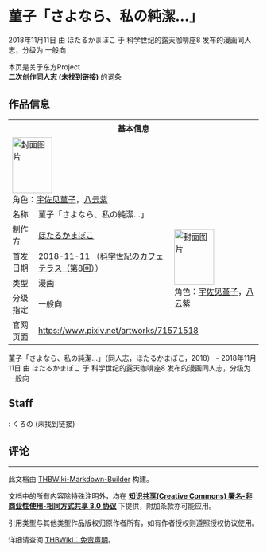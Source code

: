 # 菫子「さよなら、私の純潔…」

<!-- source html: G:\repos\THBWiki-Markdown-Builder\THBWikiMarkdown\Temp\main\8\8f\ns0%3A%E8%8F%AB%E5%AD%90%E3%80%8C%E3%81%95%E3%82%88%E3%81%AA%E3%82%89%E3%80%81%E7%A7%81%E3%81%AE%E7%B4%94%E6%BD%94%E2%80%A6%E3%80%8D.html -->

2018年11月11日 由 ほたるかまぼこ 于 科学世纪的露天咖啡座8 发布的漫画同人志，分级为 一般向

本页是关于东方Project  
 **二次创作同人志 (未找到链接)** 的词条

## 作品信息

<table><tbody><tr><th colspan="3">基本信息</th></tr><tr><td class="cover-artwork-mobile" colspan="2"><a href="./文件-菫子「さよなら、私の純潔…」封面.jpg.md" class="image" title="封面图片"><img alt="封面图片" src="https://upload.thwiki.cc/thumb/e/e8/%E8%8F%AB%E5%AD%90%E3%80%8C%E3%81%95%E3%82%88%E3%81%AA%E3%82%89%E3%80%81%E7%A7%81%E3%81%AE%E7%B4%94%E6%BD%94%E2%80%A6%E3%80%8D%E5%B0%81%E9%9D%A2.jpg/80px-%E8%8F%AB%E5%AD%90%E3%80%8C%E3%81%95%E3%82%88%E3%81%AA%E3%82%89%E3%80%81%E7%A7%81%E3%81%AE%E7%B4%94%E6%BD%94%E2%80%A6%E3%80%8D%E5%B0%81%E9%9D%A2.jpg" decoding="async" loading="lazy" width="80" height="112" srcset="https://upload.thwiki.cc/thumb/e/e8/%E8%8F%AB%E5%AD%90%E3%80%8C%E3%81%95%E3%82%88%E3%81%AA%E3%82%89%E3%80%81%E7%A7%81%E3%81%AE%E7%B4%94%E6%BD%94%E2%80%A6%E3%80%8D%E5%B0%81%E9%9D%A2.jpg/120px-%E8%8F%AB%E5%AD%90%E3%80%8C%E3%81%95%E3%82%88%E3%81%AA%E3%82%89%E3%80%81%E7%A7%81%E3%81%AE%E7%B4%94%E6%BD%94%E2%80%A6%E3%80%8D%E5%B0%81%E9%9D%A2.jpg 1.5x, https://upload.thwiki.cc/thumb/e/e8/%E8%8F%AB%E5%AD%90%E3%80%8C%E3%81%95%E3%82%88%E3%81%AA%E3%82%89%E3%80%81%E7%A7%81%E3%81%AE%E7%B4%94%E6%BD%94%E2%80%A6%E3%80%8D%E5%B0%81%E9%9D%A2.jpg/160px-%E8%8F%AB%E5%AD%90%E3%80%8C%E3%81%95%E3%82%88%E3%81%AA%E3%82%89%E3%80%81%E7%A7%81%E3%81%AE%E7%B4%94%E6%BD%94%E2%80%A6%E3%80%8D%E5%B0%81%E9%9D%A2.jpg 2x" data-file-width="858" data-file-height="1200"></a><div class="cover-char">角色：<a href="./宇佐见堇子.md" title="宇佐见堇子">宇佐见堇子</a>，<a href="./八云紫.md" title="八云紫">八云紫</a></div></td>
</tr><tr><td class="label">名称</td><td colspan="2"> 菫子「さよなら、私の純潔…」 </td></tr><tr><td class="label">制作方</td><td><a href="./ほたるかまぼこ.md" title="ほたるかまぼこ">ほたるかまぼこ</a></td><td class="cover-artwork" rowspan="4" style="min-width:112px;"><a href="./文件-菫子「さよなら、私の純潔…」封面.jpg.md" class="image" title="封面图片"><img alt="封面图片" src="https://upload.thwiki.cc/thumb/e/e8/%E8%8F%AB%E5%AD%90%E3%80%8C%E3%81%95%E3%82%88%E3%81%AA%E3%82%89%E3%80%81%E7%A7%81%E3%81%AE%E7%B4%94%E6%BD%94%E2%80%A6%E3%80%8D%E5%B0%81%E9%9D%A2.jpg/80px-%E8%8F%AB%E5%AD%90%E3%80%8C%E3%81%95%E3%82%88%E3%81%AA%E3%82%89%E3%80%81%E7%A7%81%E3%81%AE%E7%B4%94%E6%BD%94%E2%80%A6%E3%80%8D%E5%B0%81%E9%9D%A2.jpg" decoding="async" loading="lazy" width="80" height="112" srcset="https://upload.thwiki.cc/thumb/e/e8/%E8%8F%AB%E5%AD%90%E3%80%8C%E3%81%95%E3%82%88%E3%81%AA%E3%82%89%E3%80%81%E7%A7%81%E3%81%AE%E7%B4%94%E6%BD%94%E2%80%A6%E3%80%8D%E5%B0%81%E9%9D%A2.jpg/120px-%E8%8F%AB%E5%AD%90%E3%80%8C%E3%81%95%E3%82%88%E3%81%AA%E3%82%89%E3%80%81%E7%A7%81%E3%81%AE%E7%B4%94%E6%BD%94%E2%80%A6%E3%80%8D%E5%B0%81%E9%9D%A2.jpg 1.5x, https://upload.thwiki.cc/thumb/e/e8/%E8%8F%AB%E5%AD%90%E3%80%8C%E3%81%95%E3%82%88%E3%81%AA%E3%82%89%E3%80%81%E7%A7%81%E3%81%AE%E7%B4%94%E6%BD%94%E2%80%A6%E3%80%8D%E5%B0%81%E9%9D%A2.jpg/160px-%E8%8F%AB%E5%AD%90%E3%80%8C%E3%81%95%E3%82%88%E3%81%AA%E3%82%89%E3%80%81%E7%A7%81%E3%81%AE%E7%B4%94%E6%BD%94%E2%80%A6%E3%80%8D%E5%B0%81%E9%9D%A2.jpg 2x" data-file-width="858" data-file-height="1200"></a><div class="cover-char">角色：<a href="./宇佐见堇子.md" title="宇佐见堇子">宇佐见堇子</a>，<a href="./八云紫.md" title="八云紫">八云紫</a></div></td>
</tr><tr><td class="label">首发日期</td><td>2018-11-11&#160;（<a href="/展会作品列表?e=%E7%A7%91%E5%AD%A6%E4%B8%96%E7%BA%AA%E7%9A%84%E9%9C%B2%E5%A4%A9%E5%92%96%E5%95%A1%E5%BA%A7%238">科学世紀のカフェテラス（第8回）</a>）</td></tr><tr><td class="label">类型</td><td>漫画</td></tr><tr><td class="label">分级指定</td><td>一般向</td></tr>
<tr><td class="label">官网页面</td><td colspan="2"><a rel="nofollow" class="external free" href="https://www.pixiv.net/artworks/71571518">https://www.pixiv.net/artworks/71571518</a></td></tr></tbody></table>

菫子「さよなら、私の純潔…」（同人志，ほたるかまぼこ，2018） - 2018年11月11日 由 ほたるかまぼこ 于 科学世纪的露天咖啡座8 发布的漫画同人志，分级为 一般向

## Staff
: くろの (未找到链接)


## 评论




---

此文档由 [THBWiki-Markdown-Builder](https://github.com/Delsin-Yu/THBWiki-Markdown-Builder) 构建。

文档中的所有内容除特殊注明外，均在 [**知识共享(Creative Commons) 署名-非商业性使用-相同方式共享 3.0 协议**](https://creativecommons.org/licenses/by-sa/3.0/deed.zh-hans) 下提供，附加条款亦可能应用。

引用类型与其他类型作品版权归原作者所有，如有作者授权则遵照授权协议使用。

详细请查阅 [THBWiki：免责声明](https://thbwiki.cc/THBWiki:%E5%85%8D%E8%B4%A3%E5%A3%B0%E6%98%8E)。

